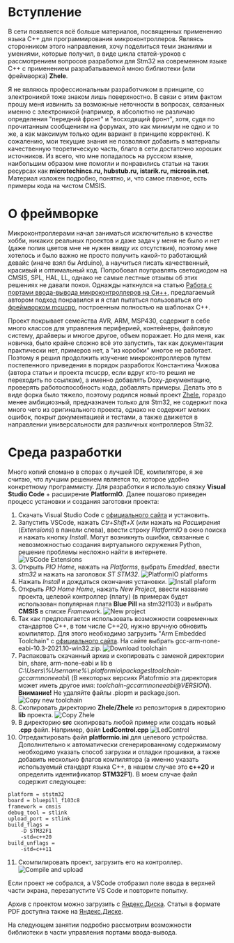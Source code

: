 [//]: <> (Stm32. Переходим на современный C++. Часть 1. Настройка рабочего пространства.)

# Вступление

В сети появляется всё больше материалов, посвященных применению языка C++ для программирования микроконтроллеров.
Являясь сторонником этого направления, хочу поделиться теми знаниями и умениями, которые получил,
в виде цикла статей-уроков с рассмотрением вопросов разработки для Stm32 на современном языке C++ 
с применением разрабатываемой мною библиотеки (или фреймворка) **Zhele**.

Я не являюсь профессиональным разработчиком в принципе, со электроникой тоже знаком лишь поверхностно. В связи с этим фактом прошу меня извинить за возможные неточности в вопросах, связанных именно с электроникой (например, я абсолютно не различаю определения "передний фронт" и "восходящий фронт", хотя, судя по прочитанным сообщениям на форумах, это как минимум не одно и то же, а как максимум только один вариант в принципе корректен). К сожалению, мои текущие знания не позволяют добавить в материалы качественную теоретическую часть,
благо в сети достаточно хороших источников. Из всего, что мне попадалось на русском языке, наибольшим образом мне помогли и понравились статьи на таких ресурсах как **microtechincs.ru, hubstub.ru, istarik.ru, microsin.net**. Материал изложен подробно, понятно, и, что самое главное, есть примеры кода на чистом CMSIS.

# О фреймворке

Микроконтроллерами начал заниматься исключительно в качестве хобби, никаких реальных проектов и даже задач
у меня не было и нет (даже полив цветов мне не нужен ввиду их отсутствия), поэтому мне хотелось
и было важно не просто получить какой-то работающий девайс (иначе взял бы Arduino), а научиться
писать качественный, красивый и оптимальный код. Попробовал поуправлять светодиодом на CMSIS, SPL, HAL, LL, однако не самые
лестные отзывы об этих решениях не давали покоя. Однажды наткнулся на статью
[Работа с портами ввода-вывода микроконтроллеров на Си++](http://easyelectronics.ru/rabota-s-portami-vvoda-vyvoda-mikrokontrollerov-na-si.html), предлагаемый автором подход понравился и я стал пытаться пользоваться его [фреймворком mcucpp](https://github.com/KonstantinChizhov/Mcucpp),
построенным полностью на шаблонах C++.

Проект покрывает семейства AVR, ARM, MSP430, содержит в себе много классов для управления периферией,
контейнеры, файловую систему, драйверы и многое другое, объем поражает. Но для меня, как новичка,
было крайне сложно всё это запустить, так как документации практически нет, примеров нет, а "из коробки"
многое не работает. Поэтому я решил продолжить изучение микроконтроллеров путем постепенного
приведения в порядок разработок Константина Чижова (автора статьи и проекта mcucpp, если вдруг кто-то
решил не переходить по ссылкам), а именно добавлять Doxy-документацию, проверять работоспособность
кода, добавлять примеры. Делать это в виде форка было тяжело, поэтому родился новый проект
[Zhele](https://github.com/azhel12/Zhele), гораздо менее амбициозный, предназначен только для Stm32,
не содержит пока много чего из оригинального проекта, однако не содержит мелких ошибок, покрыт
документацией и тестами, а также движется в направлении универсальности для различных контроллеров
Stm32.

# Среда разработки
Много копий сломано в спорах о лучшей IDE, компиляторе, я же считаю, что лучшим решением является то, которое удобно конкретному программисту.
Для разработки я использую связку **Visual Studio Code** + расширение **PlatformIO**. Далее пошагово приведен процесс установки и создания заготовки проекта:
1. Скачать Visual Studio Code с [официального сайта](https://code.visualstudio.com/download) и установить.
2. Запустить VSCode, нажать *Ctr+Shift+X* (или нажать на *Расширения* (*Extensions*) в панели слева),
ввести строку *PlatformIO* в окно поиска и нажать кнопку *Install*.
Могут возникнуть ошибки, связанные с невозможностью создания виртуального окружения Python, решение
проблемы несложно найти в интернете.
![VSCode Extensions](img/1.jpg)
3. Открыть *PIO Home*, нажать на *Platforms*, выбрать *Emedded*, ввести *stm32* и нажать на заголовок *ST STM32*.
![PlatformIO platforms](img/2.jpg)
4. Нажать *Install* и дождаться окончания установки.
![Install plaform](img/3.jpg)
5. Открыть *PIO Home* *Home*, нажать *New Project*, ввести название проекта, целевой контроллер (плату) (в примерах будет использован популярная плата **Blue Pill** на stm32f103) и выбрать **CMSIS** в списке _Framework_.
![New project](img/4.jpg)
6. Так как предполагается использовать возможности современных стандартов C++, в том числе C++20, нужно вручную обновить
компилятор. Для этого необходимо загрузить "Arm Embedded Toolchain" c [официального сайта](https://developer.arm.com/downloads/-/gnu-rm).
На сайте выбрать gcc-arm-none-eabi-10.3-2021.10-win32.zip.
![Download toolchain](img/5.jpg)
7. Распаковать скачанный архив и скопировать с заменой директории bin, share, arm-none-eabi и lib в _C:\\Users\\%Username%\\.platformio\\packages\\toolchain-gccarmnoneeabi\\_ (В некоторых версиях Platofrmio эта директория может иметь другое имя: _toolchain-gccarmnoneeabi@VERSION_). **Внимание!** Не удаляйте файлы .piopm и package.json.
![Copy new toolchain](img/6.jpg)
8. Скопировать директорию **Zhele/Zhele** из репозитория в директорию **lib** проекта.
![Copy Zhele](img/7.jpg)
9. В директорию **src** скопировать любой пример или создать новый **.cpp** файл. Например, файл **LedControl.cpp**
![LedControl](img/8.jpg)
10. Отредактировать файл **platformio.ini** для целевого устройства. Дополнительно к автоматически сгенерированному содержимому необходимо указать способ загрузки и отладки прошивки, а также добавить несколько флагов компилятора (а именно указать используемый стандарт языка C++, в нашем случае это **c++20** и определить идентификатор **STM32F1**). В моем случае файл содержит следующее:
```[env:bluepill_f103c8]
platform = ststm32
board = bluepill_f103c8
framework = cmsis
debug_tool = stlink
upload_port = stlink
build_flags = 
    -D STM32F1
    -std=c++20
build_unflags =
    -std=c++11
```
11. Скомпилировать проект, загрузить его на контроллер.
![Compile and upload](img/9.jpg)

Если проект не собрался, а VSCode отобразил поле ввода в верхней части экрана, перезапустите VS Code и повторите попытку.

Архив с проектом можно загрузить с [Яндекс.Диска](https://disk.yandex.ru/d/HdWQr3IaCvPcPw).
Статья в формате PDF доступна также на [Яндекс.Диске](https://disk.yandex.ru/i/1DYKrUpbLqGJqg).

На следующем занятии подробно рассмотрим возможности библиотеки в части управления портами ввода-вывода.
